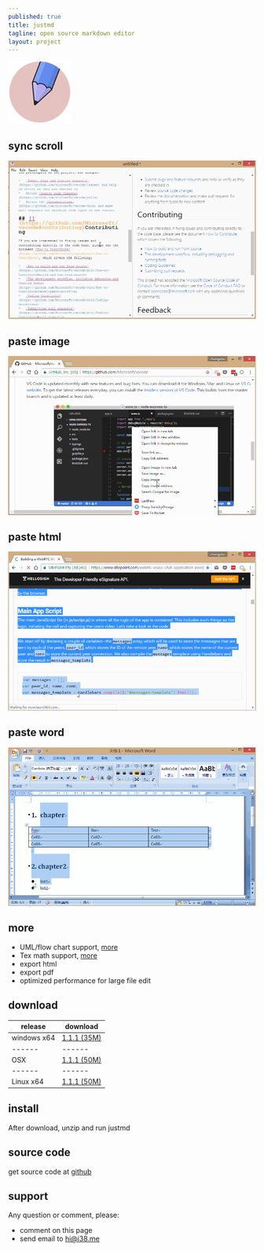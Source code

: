 ```yaml
---
published: true
title: justmd
tagline: open source markdown editor
layout: project
---
```



![](../public/images/justmd.png) 

## sync scroll
![](../public/images/sync-scroll.gif)

## paste image 
![](../public/images/paste-image.gif)

## paste html
![](../public/images/paste-html.gif)

## paste word
![](../public/images/paste-word.gif)


## more
* UML/flow chart support, [more](https://github.com/skanaar/nomnoml) 
* Tex math support, [more](https://github.com/Khan/KaTeX)
* export html
* export pdf
* optimized performance for large file edit


## download

release  | download 
------   | ------    
windows x64 | [1.1.1 (35M)](https://github.com/i38/i38.github.io/raw/master/public/justmd/justmd-win32-x64-v1.1.1.7z)      
------   | ------  
OSX  |  [1.1.1 (50M)](https://github.com/i38/i38.github.io/raw/master/public/justmd/justmd-osx-v1.1.1.zip)      
------   | ------  
Linux x64  | [1.1.1 (50M)](https://github.com/i38/i38.github.io/raw/master/public/justmd/justmd-linux-x64-v1.1.1.tar.gz)      

## install 
After download, unzip and run justmd

## source code
get source code at [github](https://github.com/i38/justmd)

## support

Any question or comment, please:
* comment on this page
* send email to hi@i38.me






